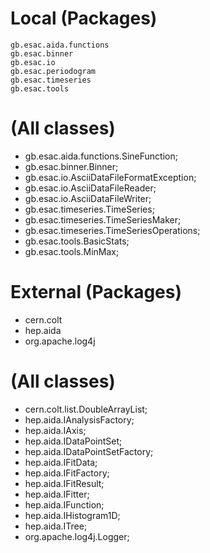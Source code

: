 # Local (Packages)
    gb.esac.aida.functions
    gb.esac.binner
    gb.esac.io
    gb.esac.periodogram
    gb.esac.timeseries
    gb.esac.tools

# (All classes)
* gb.esac.aida.functions.SineFunction;
* gb.esac.binner.Binner;
* gb.esac.io.AsciiDataFileFormatException;
* gb.esac.io.AsciiDataFileReader;
* gb.esac.io.AsciiDataFileWriter;
* gb.esac.timeseries.TimeSeries;
* gb.esac.timeseries.TimeSeriesMaker;
* gb.esac.timeseries.TimeSeriesOperations;
* gb.esac.tools.BasicStats;
* gb.esac.tools.MinMax;

# External (Packages)
* cern.colt
* hep.aida
* org.apache.log4j

# (All classes)
* cern.colt.list.DoubleArrayList;
* hep.aida.IAnalysisFactory;
* hep.aida.IAxis;
* hep.aida.IDataPointSet;
* hep.aida.IDataPointSetFactory;
* hep.aida.IFitData;
* hep.aida.IFitFactory;
* hep.aida.IFitResult;
* hep.aida.IFitter;
* hep.aida.IFunction;
* hep.aida.IHistogram1D;
* hep.aida.ITree;
* org.apache.log4j.Logger;
